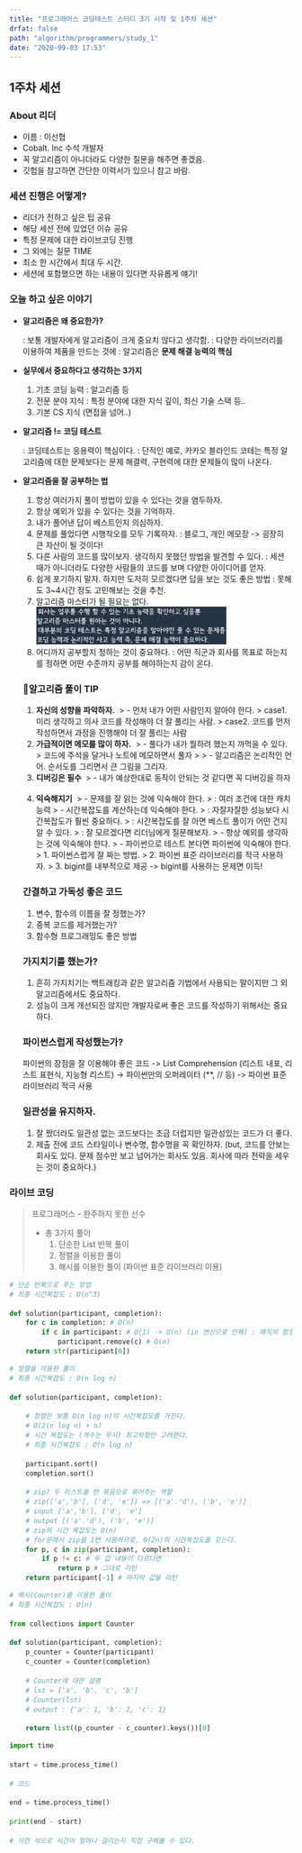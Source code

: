 ```yaml
---
title: "프로그래머스 코딩테스트 스터디 3기 시작 및 1주차 세션"
drfat: false
path: "algorithm/programmers/study_1"
date: "2020-09-03 17:53"
---
```


## 1주차 세션



### About 리더

- 이름 : 이선협
- Cobalt. Inc 수석 개발자
- 꼭 알고리즘이 아니더라도 다양한 질문을 해주면 좋겠음.
- 깃헙을 참고하면 간단한 이력서가 있으니 참고 바람.



### 세션 진행은 어떻게?

- 리더가 전하고 싶은 팁 공유
- 해당 세션 전에 있었던 이슈 공유
- 특정 문제에 대한 라이브코딩 진행
- 그 외에는 질문 TIME
- 최소 한 시간에서 최대 두 시간.
- 세션에 포함했으면 하는 내용이 있다면 자유롭게 얘기!



### 오늘 하고 싶은 이야기

- **알고리즘은 왜 중요한가?**
  
  : 보통 개발자에게 알고리즘이 크게 중요치 않다고 생각함.
  : 다양한 라이브러리를 이용하여 제품을 만드는 것에
  : 알고리즘은 **문제 해결 능력의 핵심**
  

- **실무에서 중요하다고 생각하는 3가지**
  
  1. 기초 코딩 능력 : 알고리즘 등
  2. 전문 분야 지식 : 특정 분야에 대한 지식 깊이, 최신 기술 스택 등..
  3. 기본 CS 지식 (면접을 넘어..)
     ​
  
- **알고리즘 != 코딩 테스트**
  
  : 코딩테스트는 응용력이 핵심이다.
  : 단적인 예로, 카카오 블라인드 코테는 특정 알고리즘에 대한 문제보다는
  문제 해결력, 구현력에 대한 문제들이 많이 나온다.
  ​
  
- **알고리즘을 잘 공부하는 법**

  1. 항상 여러가지 풀이 방법이 있을 수 있다는 것을 염두하자.
  2. 항상 예외가 있을 수 있다는 것을 기억하자.
  3. 내가 풀어낸 답이 베스트인지 의심하자.
  4. 문제를 풀었다면 시행착오를 모두 기록하자.
     : 블로그, 개인 메모장 -> 굉장히 큰 자산이 될 것이다!
  5. 다른 사람의 코드를 많이보자. 생각하지 못했던 방법을 발견할 수 있다.
     : 세션 때가 아니더라도 다양한 사람들의 코드를 보며 다양한 아이디어를 얻자.
  6. 쉽게 포기하지 말자. 하지만 도저히 모르겠다면 답을 보는 것도 좋은 방법
     : 못해도 3~4시간 정도 고민해보는 것을 추천.
  7. 알고리즘 마스터가 될 필요는 없다.
     <img src=".\프로그래머스-코딩테스트-스터디-3기-시작-및-1주차-세션_img1.png" alt="프로그래머스-코딩테스트-스터디-3기-시작-및-1주차-세션_img1" style="zoom: 33%;" />
  8. 어디까지 공부할지 정하는 것이 중요하다.
     : 어떤 직군과 회사를 목표로 하는지를 정하면 어떤 수준까지 공부를 해야하는지 감이 온다.

  

  ### 💯알고리즘 풀이 TIP

  1. **자신의 성향을 파악하자.**
     ​ > - 먼저 내가 어떤 사람인지 알아야 한다. > case1. 미리 생각하고 의사 코드를 작성해야 더 잘 풀리는 사람. > case2. 코드를 먼저 작성하면서 과정을 진행해야 더 잘 풀리는 사람
     ​
  2. **가급적이면 메모를 많이 하자.**
     ​ > - 풀다가 내가 뭘하려 했는지 까먹을 수 있다. > 코드에 주석을 달거나 노트에 메모하면서 풀자 > > - 알고리즘은 논리적인 언어. 순서도를 그리면서 큰 그림을 그리자.
     ​
  3. **디버깅은 필수**
     ​ > - 내가 예상한대로 동작이 안되는 것 같다면 꼭 디버깅을 하자
     ​
  4. **익숙해지기**
     ​ > - 문제를 잘 읽는 것에 익숙해야 한다. > : 여러 조건에 대한 캐치 능력 > - 시간복잡도를 계산하는데 익숙해야 한다. > : 자잘자잘한 성능보다 시간복잡도가 훨씬 중요하다. > : 시간복잡도를 잘 아면 베스트 풀이가 어떤 건지 알 수 있다. > : 잘 모르겠다면 리더님에게 질문해보자. > - 항상 예외를 생각하는 것에 익숙해야 한다. > - 파이썬으로 테스트 본다면 파이썬에 익숙해야 한다. > 1. 파이썬스럽게 잘 짜는 방법. > 2. 파이썬 표준 라이브러리를 적극 사용하자. > 3. bigint를 내부적으로 제공 -> bigint를 사용하는 문제면 이득!
     ​

  ### 간결하고 가독성 좋은 코드

  1. 변수, 함수의 이름을 잘 정했는가?
  2. 중복 코드를 제거했는가?
  3. 함수형 프로그래밍도 좋은 방법
     ​

  ### 가지치기를 했는가?

  1. 흔히 가지치기는 백트래킹과 같은 알고리즘 기법에서 사용되는 말이지만
     그 외 알고리즘에서도 중요하다.
  2. 성능이 크게 개선되진 않지만 개발자로써 좋은 코드를 작성하기 위해서는 중요하다.
     ​

  ### 파이썬스럽게 작성했는가?

  파이썬의 장점을 잘 이용해야 좋은 코드
  	-> List Comprehension (리스트 내포, 리스트 표현식, 지능형 리스트)
  	-> 파이썬만의 오퍼레이터 (\*\*, // 등)
  	-> 파이썬 표준 라이브러리 적극 사용

  ### 일관성을 유지하자.

  1. 잘 짰더라도 일관성 없는 코드보다는 조금 더럽지만 일관성있는 코드가 더 좋다.
  2. 제출 전에 코드 스타일이나 변수명, 함수명을 꼭 확인하자.
     (but, 코드를 안보는 회사도 있다. 문제 점수만 보고 넘어가는 회사도 있음.
     회사에 따라 전략을 세우는 것이 중요하다.)
     ​
     ​
     ​

### 라이브 코딩

> 프로그래머스 - 완주하지 못한 선수
>
> - 총 3가지 풀이
>   1. 단순한 List 반복 풀이
>   2. 정렬을 이용한 풀이
>   3. 해시를 이용한 풀이 (파이썬 표준 라이브러리 이용)
>      ​

```python
# 단순 반복으로 푸는 방법
# 최종 시간복잡도 : O(n^3)

def solution(participant, completion):
    for c in completion: # O(n)
        if c in participant: # O(1) -> O(n) (in 연산으로 인해) : 매직의 함정
            participant.remove(c) # O(n)
    return str(participant[0])
```



```python
# 정렬을 이용한 풀이
# 최종 시간복잡도 : O(n log n)

def solution(participant, completion):

    # 정렬은 보통 O(n log n)의 시간복잡도를 가진다.
    # O(2(n log n) + n)
    # 시간 복잡도는 (계수는 무시) 최고차항만 고려한다.
    # 최종 시간복잡도 : O(n log n)

	participant.sort()
    completion.sort()

    # zip? 두 리스트를 한 묶음으로 묶어주는 역할
	# zip(['a','b'], ['d', 'e']) => [('a'.'d'), ('b', 'e')]
    # input ['a','b'], ['d', 'e']
    # output [('a'.'d'), ('b', 'e')]
   	# zip의 시간 복잡도는 O(n)
    # for문에서 zip을 1번 사용하므로, O(2n)의 시간복잡도를 갖는다.
    for p, c in zip(participant, completion):
        if p != c: # 두 값 내용이 다르다면
            return p # 그대로 리턴
    return participant[-1] # 마지막 값을 리턴

```



```python
# 해시(Counter)를 이용한 풀이
# 최종 시간복잡도 : O(n)

from collections import Counter

def solution(participant, completion):
    p_counter = Counter(participant)
    c_counter = Counter(completion)

    # Counter에 대한 설명
    # lst = ['a', 'b', 'c', 'b']
    # Counter(lst)
    # output : {'a': 1, 'b': 2, 'c': 1}

    return list((p_counter - c_counter).keys())[0]
```



```python
import time

start = time.process_time()

# 코드

end = time.process_time()

print(end - start)

# 이런 식으로 시간이 얼마나 걸리는지 직접 구해볼 수 있다.
```

